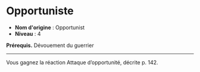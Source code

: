# Opportuniste

 * **Nom d'origine** : Opportunist
 * **Niveau** : 4


<p><strong>Prérequis.</strong> Dévouement du guerrier</p>
<hr>
<p>Vous gagnez la réaction Attaque d’opportunité, décrite p. 142.</p>